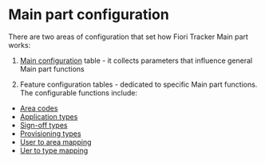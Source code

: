 #  Main part configuration

There are two areas of configuration that set how Fiori Tracker Main part works:

1. [Main configuration](/conf/main-part/conf.md) table - it collects parameters that influence general Main part functions

2. Feature configuration tables - dedicated to specific Main part functions. The configurable functions include:
- [Area codes](/conf/main-part/area-codes.md)
- [Application types](/conf/main-part/app-types.md)
- [Sign-off types](/conf/main-part/signoff-types.md)
- [Provisioning types](/conf/main-part/prov-types.md)
- [User to area mapping](/conf/main-part/area-mapping.md)
- [Uer to type mapping](/conf/main-part/type-mapping.md)






